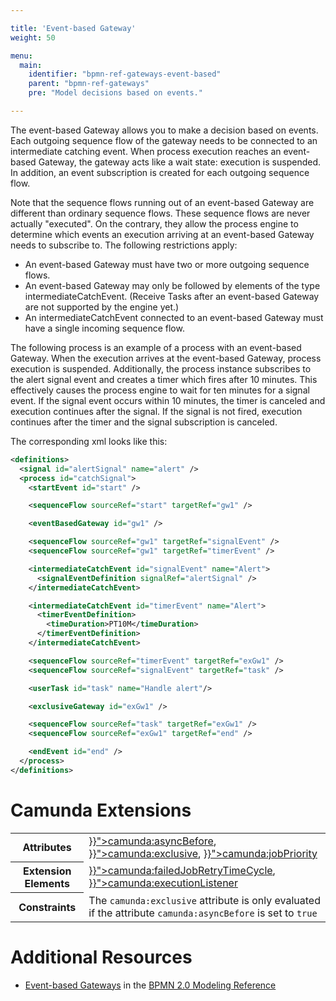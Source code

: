 ```yaml
---

title: 'Event-based Gateway'
weight: 50

menu:
  main:
    identifier: "bpmn-ref-gateways-event-based"
    parent: "bpmn-ref-gateways"
    pre: "Model decisions based on events."

---
```


The event-based Gateway allows you to make a decision based on events. Each outgoing sequence flow of the gateway needs to be connected to an intermediate catching event. When process execution reaches an event-based Gateway, the gateway acts like a wait state: execution is suspended. In addition, an event subscription is created for each outgoing sequence flow.

Note that the sequence flows running out of an event-based Gateway are different than ordinary sequence flows. These sequence flows are never actually "executed". On the contrary, they allow the process engine to determine which events an execution arriving at an event-based Gateway needs to subscribe to. The following restrictions apply:

*   An event-based Gateway must have two or more outgoing sequence flows.
*   An event-based Gateway may only be followed by elements of the type intermediateCatchEvent.
    (Receive Tasks after an event-based Gateway are not supported by the engine yet.)
*   An intermediateCatchEvent connected to an event-based Gateway must have a single incoming sequence flow.

The following process is an example of a process with an event-based Gateway. When the execution arrives at the event-based Gateway, process execution is suspended. Additionally, the process instance subscribes to the alert signal event and creates a timer which fires after 10 minutes. This effectively causes the process engine to wait for ten minutes for a signal event. If the signal event occurs within 10 minutes, the timer is canceled and execution continues after the signal. If the signal is not fired, execution continues after the timer and the signal subscription is canceled.

<div data-bpmn-diagram="../bpmn/event-based-gateway"></div>

The corresponding xml looks like this:

```xml
<definitions>
  <signal id="alertSignal" name="alert" />
  <process id="catchSignal">
    <startEvent id="start" />

    <sequenceFlow sourceRef="start" targetRef="gw1" />

    <eventBasedGateway id="gw1" />

    <sequenceFlow sourceRef="gw1" targetRef="signalEvent" />
    <sequenceFlow sourceRef="gw1" targetRef="timerEvent" />

    <intermediateCatchEvent id="signalEvent" name="Alert">
      <signalEventDefinition signalRef="alertSignal" />
    </intermediateCatchEvent>

    <intermediateCatchEvent id="timerEvent" name="Alert">
      <timerEventDefinition>
        <timeDuration>PT10M</timeDuration>
      </timerEventDefinition>
    </intermediateCatchEvent>

    <sequenceFlow sourceRef="timerEvent" targetRef="exGw1" />
    <sequenceFlow sourceRef="signalEvent" targetRef="task" />

    <userTask id="task" name="Handle alert"/>

    <exclusiveGateway id="exGw1" />

    <sequenceFlow sourceRef="task" targetRef="exGw1" />
    <sequenceFlow sourceRef="exGw1" targetRef="end" />

    <endEvent id="end" />
  </process>
</definitions>
```


# Camunda Extensions

<table class="table table-striped">
  <tr>
    <th>Attributes</th>
    <td>
      <a href="{{< relref "reference/bpmn20/custom-extensions/extension-attributes.md#asyncbefore" >}}">camunda:asyncBefore</a>,
      <a href="{{< relref "reference/bpmn20/custom-extensions/extension-attributes.md#exclusive" >}}">camunda:exclusive</a>,
      <a href="{{< relref "reference/bpmn20/custom-extensions/extension-attributes.md#jobpriority" >}}">camunda:jobPriority</a>
    </td>
  </tr>
  <tr>
    <th>Extension Elements</th>
    <td>
      <a href="{{< relref "reference/bpmn20/custom-extensions/extension-elements.md#failedjobretrytimecycle" >}}">camunda:failedJobRetryTimeCycle</a>,
      <a href="{{< relref "reference/bpmn20/custom-extensions/extension-elements.md#executionlistener" >}}">camunda:executionListener</a>
    </td>
  </tr>
  <tr>
    <th>Constraints</th>
    <td>
      The <code>camunda:exclusive</code> attribute is only evaluated if the attribute
      <code>camunda:asyncBefore</code> is set to <code>true</code>
    </td>
  </tr>
</table>


# Additional Resources

*   [Event-based Gateways](http://camunda.org/bpmn/reference.html#gateways-event-based-gateways) in the [BPMN 2.0 Modeling Reference](http://camunda.org/bpmn/reference.html)
